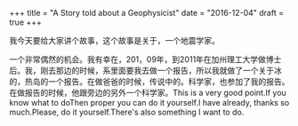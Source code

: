 +++
title = "A Story told about a Geophysicist"
date = "2016-12-04"
draft = true
+++

我今天要给大家讲个故事，这个故事是关于，一个地震学家。

一个非常偶然的机会。我有幸在，201，09年，到2011年在加州理工大学做博士后。我，刚去那边的时候，系里面要我去做一个报告，所以我就做了一个关于冰的，热岛的一个报告。在做爸爸的时候，传说中的。科学家，也参加了我的报告。在做报告的时候，他跟旁边的另外一个科学家。This is a very good point.If you know what to doThen proper you can do it yourself.I have already, thanks so much.Please, do it yourself.There's also something I want to do.

